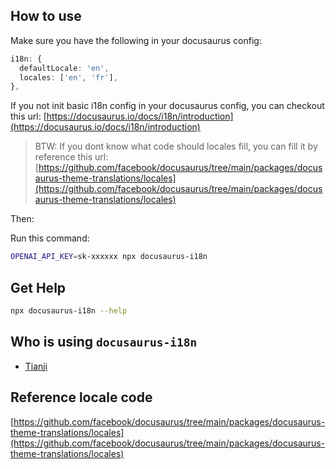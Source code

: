 ## How to use

Make sure you have the following in your docusaurus config:

```ts
i18n: {
  defaultLocale: 'en',
  locales: ['en', 'fr'],
},
```

If you not init basic i18n config in your docusaurus config, you can checkout this url: [https://docusaurus.io/docs/i18n/introduction](https://docusaurus.io/docs/i18n/introduction)

> BTW: If you dont know what code should locales fill, you can fill it by reference this url: [https://github.com/facebook/docusaurus/tree/main/packages/docusaurus-theme-translations/locales](https://github.com/facebook/docusaurus/tree/main/packages/docusaurus-theme-translations/locales)

Then:

Run this command:

```bash
OPENAI_API_KEY=sk-xxxxxx npx docusaurus-i18n
```

## Get Help

```bash
npx docusaurus-i18n --help
```

## Who is using `docusaurus-i18n`

- [Tianji](https://github.com/msgbyte/tianji/tree/master/website)

## Reference locale code

[https://github.com/facebook/docusaurus/tree/main/packages/docusaurus-theme-translations/locales](https://github.com/facebook/docusaurus/tree/main/packages/docusaurus-theme-translations/locales)
